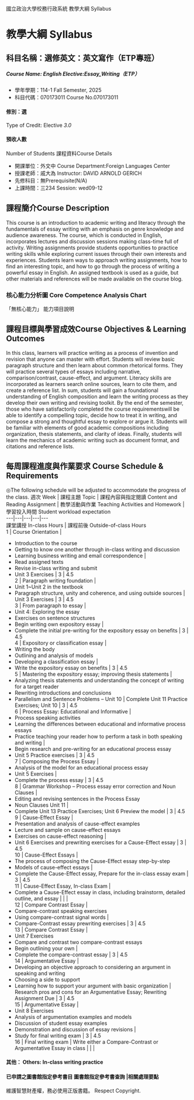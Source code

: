 國立政治大學校務行政系統 教學大綱 Syllabus
# 教學大綱 Syllabus
##  科目名稱：選修英文：英文寫作（ETP專班）
#####  Course Name: English Elective:Essay_Writing（ETP）
  * 學年學期：114-1 Fall Semester, 2025 
  * 科目代碼：070173011 Course No.070173011
#### 修別：選
Type of Credit: Elective 
_3.0_
#### 預收人數
Number of Students
課程資料Course Details
  * 開課單位：外文中 Course Department:Foreign Languages Center 
  * 授課老師：戚大為 Instructor: DAVID ARNOLD GERICH 
  * 先修科目：無Prerequisite(N/A)
  * 上課時間：三234 Session: wed09-12
##  課程簡介Course Description
This course is an introduction to academic writing and literacy through the fundamentals of essay writing with an emphasis on genre knowledge and audience awareness. The course, which is conducted in English, incorporates lectures and discussion sessions making class-time full of activity. Writing assignments provide students opportunities to practice writing skills while exploring current issues through their own interests and experiences. Students learn ways to approach writing assignments, how to find an interesting topic, and how to go through the process of writing a powerful essay in English. An assigned textbook is used as a guide, but other materials and references will be made available on the course blog.
###  核心能力分析圖 Core Competence Analysis Chart
「無核心能力」 
能力項目說明
##  課程目標與學習成效Course Objectives & Learning Outcomes 
In this class, learners will practice writing as a process of invention and revision that anyone can master with effort. Students will review basic paragraph structure and then learn about common rhetorical forms. They will practice several types of essays including narrative, comparison/contrast, cause-effect, and argument. Literacy skills are incorporated as learners search online sources, learn to cite them, and create a reference list. In sum, students will gain a foundational understanding of English composition and learn the writing process as they develop their own writing and revising toolkit. 
By the end of the semester, those who have satisfactorily completed the course requirementswill be able to identify a compelling topic, decide how to treat it in writing, and compose a strong and thoughtful essay to explore or argue it. Students will be familiar with elements of good academic compositions including organization, thesis statements, and clarity of ideas. Finally, students will learn the mechanics of academic writing such as document format, and citations and reference lists.
##  每周課程進度與作業要求 Course Schedule & Requirements
◎The following schedule will be adjusted to accommodate the progress of the class.
週次 Week |  課程主題 Topic |  課程內容與指定閱讀 Content and Reading Assignment |  教學活動與作業 Teaching Activities and Homework |  學習投入時間 Student workload expectation  
---|---|---|---|---  
課堂講授 In-class Hours |  課程前後 Outside-of-class Hours  
1 |  Course Orientation | 
  * Introduction to the course
  * Getting to know one another through in-class writing and discussion
  * Learning business writing and email correspondence
| 
  * Read assigned texts 
  * Revise in-class writing and submit
  * Unit 3 Exercises
|  3 |  4.5  
2 |  Paragraph writing foundation | 
  * Unit 1~Unit 2 in the textbook
  * Paragraph structure, unity and coherence, and using outside sources
|  Unit 3 Exercises |  3 |  4.5  
3 |  From paragraph to essay | 
  * Unit 4: Exploring the essay
  * Exercises on sentence structures
  * Begin writing own expository essay
| 
  * Complete the initial pre-writing for the expository essay on benefits
|  3 |  4.5  
4 |  Expository or classification essay | 
  * Writing the body
  * Outlining and analysis of models
  * Developing a classification essay
| 
  * Write the expository essay on benefits
|  3 |  4.5  
5 |  Mastering the expository essay; improving thesis statements | 
  * Analyzing thesis statements and understanding the concept of writing for a target reader
  * Rewriting introductions and conclusions
  * Parallelism and Sentence Problems – Unit 10
|  Complete Unit 11 Practice Exercises; Unit 10 |  3 |  4.5  
6 |  Process Essay: Educational and Informative | 
  * Process speaking activities
  * Learning the differences between educational and informative process essays
  * Practice teaching your reader how to perform a task in both speaking and writing
| 
  * Begin research and pre-writing for an educational process essay
  * Unit 5 Practice exercises
|  3 |  4.5  
7 |  Composing the Process Essay | 
  * Analysis of the model for an educational process essay
  * Unit 5 Exercises
| 
  * Complete the process essay
|  3 |  4.5  
8 |  Grammar Workshop – Process essay error correction and Noun Clauses | 
  * Editing and revising sentences in the Process Essay
  * Noun Clauses Unit 11
| 
  * Complete Unit 13 Practice Exercises; Unit 6 Preview the model
|  3 |  4.5  
9 |  Cause-Effect Essay | 
  * Presentation and analysis of cause-effect examples 
  * Lecture and sample on cause-effect essays
  * Exercises on cause-effect reasoning
| 
  * Unit 6 Exercises and prewriting exercises for a Cause-Effect essay
|  3 |  4.5  
10 |  Cause-Effect Essays | 
  * The process of composing the Cause-Effect essay step-by-step
  * Models of cause-effect essays
| 
  * Complete the Cause-Effect essay, Prepare for the in-class essay exam
|  3 |  4.5  
11 |  Cause-Effect Essay, In-class Exam | 
  * Complete a Cause-Effect essay in class, including brainstorm, detailed outline, and essay
|  |  |   
12 |  Compare Contrast Essay | 
  * Compare-contrast speaking exercises
  * Using compare-contrast signal words
| 
  * Compare-Contrast essay prewriting exercises
|  3 |  4.5  
13 |  Compare Contrast Essay | 
  * Unit 7 Exercises 
  * Compare and contrast two compare-contrast essays
  * Begin outlining your own
| 
  * Complete the compare-contrast essay
|  3 |  4.5  
14 |  Argumentative Essay | 
  * Developing an objective approach to considering an argument in speaking and writing
  * Choosing a side to support
  * Learning how to support your argument with basic organization
|  Research pros and cons for an Argumentative Essay; Rewriting Assignment Due |  3 |  4.5  
15 |  Argumentative Essay | 
  * Unit 8 Exercises 
  * Analysis of argumentation examples and models
  * Discussion of student essay examples
  * Demonstration and discussion of essay revisions
| 
  * Study for final writing exam
|  3 |  4.5  
16 |  Final writing exam |  Write either a Compare-Contrast or Argumentative Essay in class |  |  |   
####  其他： Others: In-class writing practice 
####  已申請之圖書館指定參考書目  圖書館指定參考書查詢 |相關處理要點
維護智慧財產權，務必使用正版書籍。 Respect Copyright.